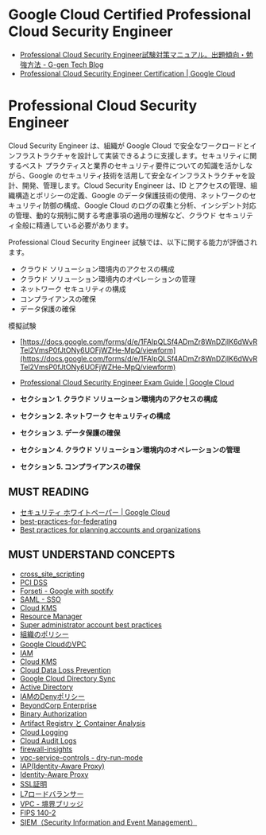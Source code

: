 # Google Cloud Certified Professional Cloud Security Engineer

- [Professional Cloud Security Engineer試験対策マニュアル。出題傾向・勉強方法 - G-gen Tech Blog](https://blog.g-gen.co.jp/entry/professional-cloud-security-engineer)
- [Professional Cloud Security Engineer Certification | Google Cloud](https://cloud.google.com/certification/cloud-security-engineer)

# **Professional Cloud Security Engineer**

Cloud Security Engineer は、組織が Google Cloud で安全なワークロードとインフラストラクチャを設計して実装できるように支援します。セキュリティに関するベスト プラクティスと業界のセキュリティ要件についての知識を活かしながら、Google のセキュリティ技術を活用して安全なインフラストラクチャを設計、開発、管理します。Cloud Security Engineer は、ID とアクセスの管理、組織構造とポリシーの定義、Google のデータ保護技術の使用、ネットワークのセキュリティ防御の構成、Google Cloud のログの収集と分析、インシデント対応の管理、動的な規制に関する考慮事項の適用の理解など、クラウド セキュリティ全般に精通している必要があります。

Professional Cloud Security Engineer 試験では、以下に関する能力が評価されます。

- クラウド ソリューション環境内のアクセスの構成
- クラウド ソリューション環境内のオペレーションの管理
- ネットワーク セキュリティの構成
- コンプライアンスの確保
- データ保護の確保

模擬試験
- [https://docs.google.com/forms/d/e/1FAIpQLSf4ADmZr8WnDZjIK6dWvRTel2VmsP0fJtONy6UOFjWZHe-MpQ/viewform](https://docs.google.com/forms/d/e/1FAIpQLSf4ADmZr8WnDZjIK6dWvRTel2VmsP0fJtONy6UOFjWZHe-MpQ/viewform)
- [Professional Cloud Security Engineer Exam Guide | Google Cloud](https://cloud.google.com/certification/guides/cloud-security-engineer)

- ****セクション 1. クラウド ソリューション環境内のアクセスの構成****
- ****セクション 2. ネットワーク セキュリティの構成****
- ****セクション 3. データ保護の確保****
- ****セクション 4. クラウド ソリューション環境内のオペレーションの管理****
- ****セクション 5. コンプライアンスの確保****

## MUST READING
- [セキュリティ ホワイトペーパー | Google Cloud](https://cloud.google.com/docs/security?hl=ja)
- [best-practices-for-federating](https://cloud.google.com/architecture/identity/best-practices-for-federating)
- [Best practices for planning accounts and organizations](https://cloud.google.com/architecture/identity/best-practices-for-planning)

## MUST UNDERSTAND CONCEPTS
- [cross_site_scripting](https://www.amiya.co.jp/column/cross_site_scripting_20210118.html)
- [PCI DSS](https://www.tis.jp/special/platform_knowledge/pci01/)
- [Forseti - Google with spotify](https://cloud.google.com/blog/ja/products/gcp/with-forseti-spotify-and-google-release-gcp-security-tools-to-open-source-community15)
- [SAML - SSO](https://boxil.jp/mag/a2950/)
- [Cloud KMS](https://blog.g-gen.co.jp/entry/cloud-kms-explained)
- [Resource Manager](https://cloud.google.com/resource-manager?hl=ja)
- [Super administrator account best practices](https://cloud.google.com/resource-manager/docs/super-admin-best-practices)
- [組織のポリシー](https://blog.g-gen.co.jp/entry/organization-policy-explained)
- [Google CloudのVPC](https://blog.g-gen.co.jp/entry/vpc-explained-basics)
- [IAM](https://blog.g-gen.co.jp/entry/iam-explained)
- [Cloud KMS](https://blog.g-gen.co.jp/entry/cloud-kms-explained)
- [Cloud Data Loss Prevention](https://cloud.google.com/dlp)
- [Google Cloud Directory Sync](https://support.google.com/a/answer/106368?hl=en)
- [Active Directory](https://www.sbbit.jp/article/cont1/37798)
- [IAMのDenyポリシー](https://blog.g-gen.co.jp/entry/iam-deny-policy-explained)
- [BeyondCorp Enterprise](https://blog.g-gen.co.jp/entry/beyondcorp-enterprise-explained)
- [Binary Authorization](https://cloud.google.com/binary-authorization)
- [Artifact Registry と Container Analysis ](https://qiita.com/suzuyui/items/24e9ba8590deea17c456)
- [Cloud Logging](https://blog.g-gen.co.jp/entry/cloud-logging-explained)
- [Cloud Audit Logs](https://blog.g-gen.co.jp/entry/cloud-audit-logs-explained)
- [firewall-insights](https://cloud.google.com/network-intelligence-center/docs/firewall-insights/concepts/overview?hl=ja)
- [vpc-service-controls - dry-run-mode](https://cloud.google.com/vpc-service-controls/docs/dry-run-mode)
- [IAP(Identity-Aware Proxy)](https://blog.g-gen.co.jp/entry/login-your-vm-with-iap)
- [Identity-Aware Proxy](https://cloud.google.com/iap/docs/concepts-overview)
- [SSL証明](https://www.rworks.jp/system/system-column/sys-entry/21283/)
- [L7ロードバランサー](https://faq.support.nifcloud.com/faq/show/420?site_domain=default)
- [VPC - 境界ブリッジ](https://cloud.google.com/vpc-service-controls/docs/share-across-perimeters?hl=ja)
- [FIPS 140-2](https://cloud.google.com/security/compliance/fips-140-2-validated)
- [SIEM（Security Information and Event Management）](https://www.ntt.com/bizon/glossary/e-s/siem.html)
